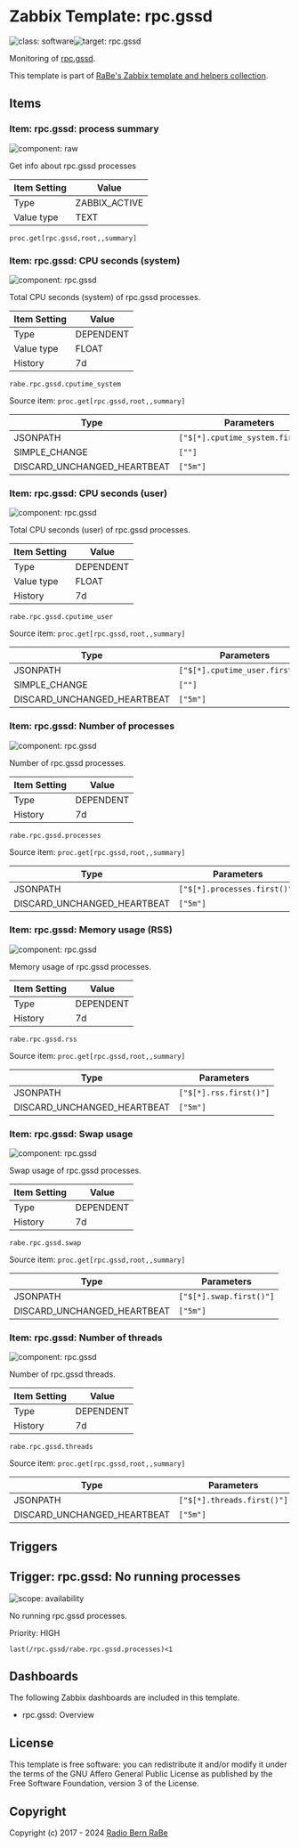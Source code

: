 # Zabbix Template: rpc.gssd

![class: software](https://img.shields.io/badge/class-software-00c9bf)![target: rpc.gssd](https://img.shields.io/badge/target-rpc.gssd-00c9bf)

Monitoring of [rpc.gssd](https://linux.die.net/man/8/rpc.gssd).

This template is part of [RaBe's Zabbix template and helpers
collection](https://github.com/radiorabe/rabe-zabbix).


## Items

### Item: rpc.gssd: process summary

![component: raw](https://img.shields.io/badge/component-raw-00c9bf)

Get info about rpc.gssd processes

| Item Setting | Value |
| ------------ | ----- |
| Type | ZABBIX_ACTIVE |
| Value type | TEXT |

```
proc.get[rpc.gssd,root,,summary]
```

### Item: rpc.gssd: CPU seconds (system)

![component: rpc.gssd](https://img.shields.io/badge/component-rpc.gssd-00c9bf)

Total CPU seconds (system) of rpc.gssd processes.

| Item Setting | Value |
| ------------ | ----- |
| Type | DEPENDENT |
| Value type | FLOAT |
| History | 7d |

```
rabe.rpc.gssd.cputime_system
```
Source item: `proc.get[rpc.gssd,root,,summary]`

| Type | Parameters |
| ---- | ---------- |
| JSONPATH | `["$[*].cputime_system.first()"]` |
| SIMPLE_CHANGE | `[""]` |
| DISCARD_UNCHANGED_HEARTBEAT | `["5m"]` |

### Item: rpc.gssd: CPU seconds (user)

![component: rpc.gssd](https://img.shields.io/badge/component-rpc.gssd-00c9bf)

Total CPU seconds (user) of rpc.gssd processes.

| Item Setting | Value |
| ------------ | ----- |
| Type | DEPENDENT |
| Value type | FLOAT |
| History | 7d |

```
rabe.rpc.gssd.cputime_user
```
Source item: `proc.get[rpc.gssd,root,,summary]`

| Type | Parameters |
| ---- | ---------- |
| JSONPATH | `["$[*].cputime_user.first()"]` |
| SIMPLE_CHANGE | `[""]` |
| DISCARD_UNCHANGED_HEARTBEAT | `["5m"]` |

### Item: rpc.gssd: Number of processes

![component: rpc.gssd](https://img.shields.io/badge/component-rpc.gssd-00c9bf)

Number of rpc.gssd processes.

| Item Setting | Value |
| ------------ | ----- |
| Type | DEPENDENT |
| History | 7d |

```
rabe.rpc.gssd.processes
```
Source item: `proc.get[rpc.gssd,root,,summary]`

| Type | Parameters |
| ---- | ---------- |
| JSONPATH | `["$[*].processes.first()"]` |
| DISCARD_UNCHANGED_HEARTBEAT | `["5m"]` |

### Item: rpc.gssd: Memory usage (RSS)

![component: rpc.gssd](https://img.shields.io/badge/component-rpc.gssd-00c9bf)

Memory usage of rpc.gssd processes.

| Item Setting | Value |
| ------------ | ----- |
| Type | DEPENDENT |
| History | 7d |

```
rabe.rpc.gssd.rss
```
Source item: `proc.get[rpc.gssd,root,,summary]`

| Type | Parameters |
| ---- | ---------- |
| JSONPATH | `["$[*].rss.first()"]` |
| DISCARD_UNCHANGED_HEARTBEAT | `["5m"]` |

### Item: rpc.gssd: Swap usage

![component: rpc.gssd](https://img.shields.io/badge/component-rpc.gssd-00c9bf)

Swap usage of rpc.gssd processes.

| Item Setting | Value |
| ------------ | ----- |
| Type | DEPENDENT |
| History | 7d |

```
rabe.rpc.gssd.swap
```
Source item: `proc.get[rpc.gssd,root,,summary]`

| Type | Parameters |
| ---- | ---------- |
| JSONPATH | `["$[*].swap.first()"]` |
| DISCARD_UNCHANGED_HEARTBEAT | `["5m"]` |

### Item: rpc.gssd: Number of threads

![component: rpc.gssd](https://img.shields.io/badge/component-rpc.gssd-00c9bf)

Number of rpc.gssd threads.

| Item Setting | Value |
| ------------ | ----- |
| Type | DEPENDENT |
| History | 7d |

```
rabe.rpc.gssd.threads
```
Source item: `proc.get[rpc.gssd,root,,summary]`

| Type | Parameters |
| ---- | ---------- |
| JSONPATH | `["$[*].threads.first()"]` |
| DISCARD_UNCHANGED_HEARTBEAT | `["5m"]` |

## Triggers

## Trigger: rpc.gssd: No running processes

![scope: availability](https://img.shields.io/badge/scope-availability-00c9bf)

No running rpc.gssd processes.

Priority: HIGH

```
last(/rpc.gssd/rabe.rpc.gssd.processes)<1
```

## Dashboards

The following Zabbix dashboards are included in this template.
* rpc.gssd: Overview

## License

This template is free software: you can redistribute it and/or modify it under
the terms of the GNU Affero General Public License as published by the Free
Software Foundation, version 3 of the License.

## Copyright

Copyright (c) 2017 - 2024 [Radio Bern RaBe](http://www.rabe.ch)
